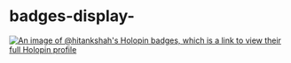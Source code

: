 # badges-display-


[![An image of @hitankshah's Holopin badges, which is a link to view their full Holopin profile](https://holopin.me/hitankshah)](https://holopin.io/@hitankshah)
